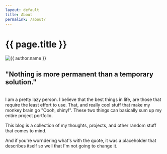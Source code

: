 ```yaml
---
layout: default
title: About
permalink: /about/
---
```


<div class="page" markdown="1">
  <div class="page-title-container">
    <div class="heading-container">
      <h1>{{ page.title }}</h1>
      <img
        class="me"
        alt="{{ author.name }}"
        src="{{ site.author.photo | relative_url }}"
      />
    </div>
  </div>

## "Nothing is more permanent than a temporary solution."

<br>
I am a pretty lazy person. I believe that the best things in life, are those that require the least effort to use. That, and really cool stuff that make my monkey brain go "Oooh, shiny!". These two things can basically sum up my entire project portfolio.

This blog is a collection of my thoughts, projects, and other random stuff that comes to mind.

And if you're worndering what's with the quote, it was a placeholder that describes itself so well that I'm not going to change it.

</div>